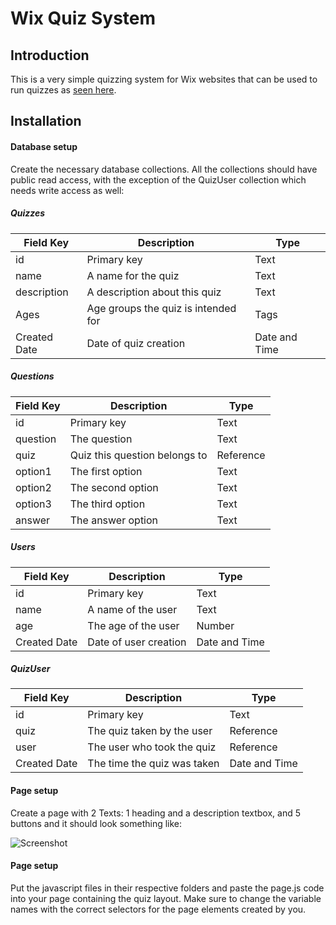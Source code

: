 # Wix Quiz System #

## Introduction ##
This is a very simple quizzing system for Wix websites that can be used to run quizzes as [seen here](https://saifurmohsin.wixsite.com/mysite/myquiz).

## Installation ##

#### Database setup ####
Create the necessary database collections. All the collections should have public read access, with the exception of the QuizUser collection which needs write access as well:

##### Quizzes #####

| Field Key | Description | Type
------------- | ------------- | ------------
id  | Primary key | Text
name | A name for the quiz | Text
description | A description about this quiz | Text
Ages | Age groups the quiz is intended for | Tags
Created Date | Date of quiz creation | Date and Time

##### Questions #####

| Field Key | Description | Type
------------- | ------------- | ------------
id  | Primary key | Text
question | The question | Text
quiz | Quiz this question belongs to | Reference
option1 | The first option | Text
option2 | The second option | Text
option3 | The third option | Text
answer | The answer option | Text

##### Users #####

| Field Key | Description | Type
------------- | ------------- | ------------
id  | Primary key | Text
name | A name of the user | Text
age | The age of the user | Number
Created Date | Date of user creation | Date and Time

##### QuizUser #####

| Field Key | Description | Type
------------- | ------------- | ------------
id  | Primary key | Text
quiz | The quiz taken by the user | Reference
user | The user who took the quiz | Reference
Created Date | The time the quiz was taken | Date and Time

#### Page setup ####

Create a page with 2 Texts: 1 heading and a description textbox, and 5 buttons and it should look something like:

![Screenshot](https://i.imgur.com/2s5quth.png)

#### Page setup ####
Put the javascript files in their respective folders and paste the page.js code into your page containing the quiz layout. Make sure to change the variable names with the correct selectors for the page elements created by you.
